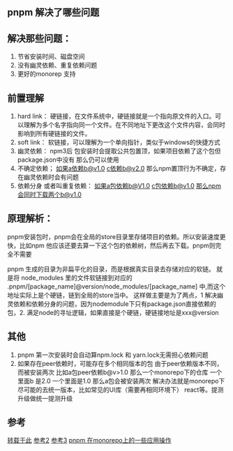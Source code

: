 pnpm 解决了哪些问题
---

## 解决那些问题：
1. 节省安装时间、磁盘空间
2. 没有幽灵依赖、重复依赖问题
3. 更好的monorep 支持

## 前置理解
1. hard link： 硬链接，在文件系统中，硬链接就是一个指向原文件的入口。可以理解为多个名字指向同一个文件。在不同地址下更改这个文件内容，会同时影响到所有硬链接的文件。
2. soft link： 软链接，可以理解为一个单向指针，类似于windows的快捷方式
3. 幽灵依赖：
npm3后 包安装时会提取公共包置顶，如果项目依赖了这个包但package.json中没有 那么仍可以使用
4. 不确定依赖；
如果a依赖b@v1.0 c依赖b@v2.0 那么npm置顶行为不确定，存在幽灵依赖时会有问题
5. 依赖分身 或者叫重复依赖：
如果a包依赖b@V1.0 c包依赖b@v1.0 那么npm会同时下载两个b@v1.0
## 原理解析：

pnpm安装包时，pnpm会在全局的store目录里存储项目的依赖。所以安装速度更快，比如npm 他应该还要去算一下这个包的依赖树，然后再去下载。pnpm则完全不需要

pnpm 生成的目录为非扁平化的目录，而是根据真实目录去存储对应的软链。
就是将 node_modules 里的文件软链接到对应的 .pnpm/[package_name]@version/node_modules/[package_name] 中,而这个地址实际上是个硬链，链到全局的store当中。
这样做主要是为了两点，1 解决幽灵依赖和依赖分身的问题，因为nodemodule下只有package.json直接依赖的包，2. 满足node的寻址逻辑，如果直接是个硬链，硬链接地址是xxx@version


## 其他
1. pnpm 第一次安装时会自动算npm.lock 和 yarn.lock无需担心依赖问题
2. 如果存在peer依赖时，可能存在多个相同版本的包 由于peer依赖版本不同，而被安装两次
比如a包peer依赖b@v>1.0 那么一个monorepo下的仓库 一个里面b 是2.0 一个里面是1.0 那么a包会被安装两次
解决办法就是monorepo下尽可能的去统一版本，比如常见的UI库（需要再相同环境下） react等。提测升级做统一提测升级

## 参考
[转载于此](https://juejin.cn/post/7036319707590295565#heading-7)
[参考2](https://juejin.cn/post/7131185575545012255#heading-4)
[参考3](https://zhuanlan.zhihu.com/p/442133074)
[pnpm 在monorepo上的一些应用操作](https://juejin.cn/post/7211537759849037882)
